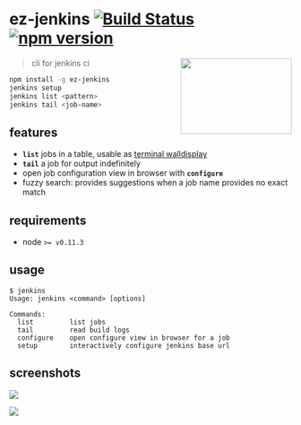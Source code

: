 # ez-jenkins [![Build Status](https://travis-ci.org/raine/ez-jenkins.svg?branch=master)](https://travis-ci.org/raine/ez-jenkins) [![npm version](https://badge.fury.io/js/ez-jenkins.svg)](https://www.npmjs.com/package/ez-jenkins)

<p align="right">
  <a href="https://github.com/raine/ez-jenkins/blob/media/tail.gif">
    <img align="right" width="198" height="135" src="https://raw.githubusercontent.com/raine/ez-jenkins/media/tail.gif">
  </a>
</p>

> cli for jenkins ci

```sh
npm install -g ez-jenkins
jenkins setup
jenkins list <pattern>
jenkins tail <job-name>
```

## features

- **`list`** jobs in a table, usable as [terminal walldisplay](https://github.com/raine/ez-jenkins/tree/master/etc)
- **`tail`** a job for output indefinitely
- open job configuration view in browser with **`configure`**
- fuzzy search: provides suggestions when a job name provides no exact match

## requirements

- node `>= v0.11.3`

## usage

```
$ jenkins
Usage: jenkins <command> [options]

Commands:
  list         list jobs
  tail         read build logs
  configure    open configure view in browser for a job
  setup        interactively configure jenkins base url
```

## screenshots

[![](https://raw.githubusercontent.com/raine/ez-jenkins/media/iojs-build-smaller.png)](https://raw.githubusercontent.com/raine/ez-jenkins/media/iojs-build.png)

[![](https://raw.githubusercontent.com/raine/ez-jenkins/media/list-smaller.png)](https://raw.githubusercontent.com/raine/ez-jenkins/media/list.png)
